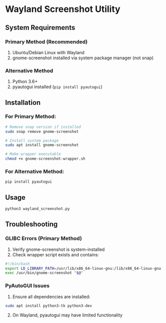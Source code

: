 # Wayland Screenshot Utility

## System Requirements

### Primary Method (Recommended)
1. Ubuntu/Debian Linux with Wayland  
2. gnome-screenshot installed via system package manager (not snap)

### Alternative Method  
1. Python 3.6+  
2. pyautogui installed (`pip install pyautogui`)

## Installation

### For Primary Method:
```bash
# Remove snap version if installed
sudo snap remove gnome-screenshot

# Install system package  
sudo apt install gnome-screenshot

# Make wrapper executable
chmod +x gnome-screenshot-wrapper.sh
```

### For Alternative Method:
```bash
pip install pyautogui
```

## Usage

```bash
python3 wayland_screenshot.py
```

## Troubleshooting

### GLIBC Errors (Primary Method)
1. Verify gnome-screenshot is system-installed  
2. Check wrapper script exists and contains:
```bash
#!/bin/bash
export LD_LIBRARY_PATH=/usr/lib/x86_64-linux-gnu:/lib/x86_64-linux-gnu
exec /usr/bin/gnome-screenshot "$@"
```

### PyAutoGUI Issues
1. Ensure all dependencies are installed:
```bash
sudo apt install python3-tk python3-dev
```
2. On Wayland, pyautogui may have limited functionality